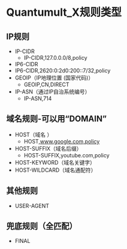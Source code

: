 # Quantumult_X规则类型

## IP规则
- IP-CIDR
  - IP-CIDR,127.0.0.0/8,policy  
- IP6-CIDR
 - IP6-CIDR,2620:0:2d0:200::7/32,policy 
- GEOIP（IP地理位置 (国家代码)）
  - GEOIP,CN,DIRECT 
- IP-ASN（通过IP自治系统编号）
  - IP-ASN,714

## 域名规则-可以用“DOMAIN”
- HOST（域名 ）
  - HOST,www.google.com,policy
- HOST-SUFFIX（域名后缀）
  - HOST-SUFFIX,youtube.com,policy
- HOST-KEYWORD（域名关键字）
- HOST-WILDCARD（域名通配符）

## 其他规则
- USER-AGENT

## 兜底规则（全匹配）
- FINAL

